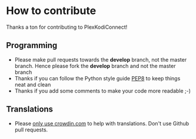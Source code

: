 # How to contribute

Thanks a ton for contributing to PlexKodiConnect!


## Programming

* Please make pull requests towards the **develop** branch, not the master branch. Hence please fork the **develop** branch and not the master branch
* Thanks if you can follow the Python style guide [PEP8](https://www.python.org/dev/peps/pep-0008/) to keep things neat and clean
* Thanks if you add some comments to make your code more readable ;-)


## Translations

* Please [only use crowdin.com](https://crowdin.com/project/plexkodiconnect/invite) to help with translations. Don't use Github pull requests. 